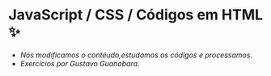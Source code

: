 # JavaScript / CSS /  Códigos em HTML :sparkles:
* _Nós modificamos o contéudo,estudamos os códigos e processamos._
* _Exercícios por Gustavo Guanabara._

